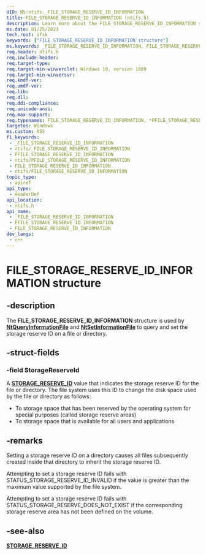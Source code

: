 ```yaml
---
UID: NS:ntifs._FILE_STORAGE_RESERVE_ID_INFORMATION
title: FILE_STORAGE_RESERVE_ID_INFORMATION (ntifs.h)
description: Learn more about the FILE_STORAGE_RESERVE_ID_INFORMATION structure.
ms.date: 01/25/2023
tech.root: ifsk
keywords: ["FILE_STORAGE_RESERVE_ID_INFORMATION structure"]
ms.keywords: _FILE_STORAGE_RESERVE_ID_INFORMATION, FILE_STORAGE_RESERVE_ID_INFORMATION, *PFILE_STORAGE_RESERVE_ID_INFORMATION,
req.header: ntifs.h
req.include-header: 
req.target-type: 
req.target-min-winverclnt: Windows 10, version 1809
req.target-min-winversvr: 
req.kmdf-ver: 
req.umdf-ver: 
req.lib: 
req.dll: 
req.ddi-compliance: 
req.unicode-ansi: 
req.max-support: 
req.typenames: FILE_STORAGE_RESERVE_ID_INFORMATION, *PFILE_STORAGE_RESERVE_ID_INFORMATION
targetos: Windows
ms.custom: RS5
f1_keywords:
 - _FILE_STORAGE_RESERVE_ID_INFORMATION
 - ntifs/_FILE_STORAGE_RESERVE_ID_INFORMATION
 - PFILE_STORAGE_RESERVE_ID_INFORMATION
 - ntifs/PFILE_STORAGE_RESERVE_ID_INFORMATION
 - FILE_STORAGE_RESERVE_ID_INFORMATION
 - ntifs/FILE_STORAGE_RESERVE_ID_INFORMATION
topic_type:
 - apiref
api_type:
 - HeaderDef
api_location:
 - ntifs.h
api_name:
 - _FILE_STORAGE_RESERVE_ID_INFORMATION
 - PFILE_STORAGE_RESERVE_ID_INFORMATION
 - FILE_STORAGE_RESERVE_ID_INFORMATION
dev_langs:
 - c++
---
```


# FILE_STORAGE_RESERVE_ID_INFORMATION structure

## -description

The **FILE_STORAGE_RESERVE_ID_INFORMATION** structure is used by [**NtQueryInformationFile**](nf-ntifs-ntqueryinformationfile.md) and [**NtSetInformationFile**](nf-ntifs-ntsetinformationfile.md) to query and set the storage reserve ID on a file or directory.

## -struct-fields

### -field StorageReserveId

A [**STORAGE_RESERVE_ID**](ne-ntifs-_storage_reserve_id.md) value that indicates the storage reserve ID for the file or directory. The file system uses this ID to change the disk space used by the file or directory as follows:

- To storage space that has been reserved by the operating system for special purposes (called storage reserve areas)
- To storage space that is available for all users and applications

## -remarks

Setting a storage reserve ID on a directory causes all files subsequently created inside that directory to inherit the storage reserve ID.

Attempting to set a storage reserve ID fails with STATUS_STORAGE_RESERVE_ID_INVALID if the value is greater than the maximum value supported by the file system.

Attempting to set a storage reserve ID fails with STATUS_STORAGE_RESERVE_DOES_NOT_EXIST if the corresponding storage reserve area has not been defined on the volume.

## -see-also

[**STORAGE_RESERVE_ID**](ne-ntifs-_storage_reserve_id.md)

